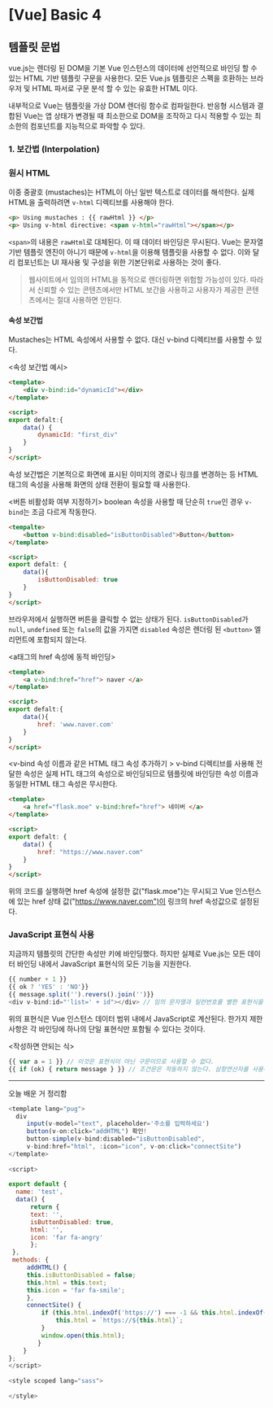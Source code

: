 # [Vue] Basic 4

## 템플릿 문법
vue.js는 렌더링 된 DOM을 기본 Vue 인스턴스의 데이터에 선언적으로 바인딩 할 수 있는 HTML 기반 템플릿 구문을 사용한다.
모든 Vue.js 템플릿은 스펙을 호환하는 브라우저 및 HTML 파서로 구문 분석 할 수 있는 유효한 HTML 이다.

내부적으로 Vue는 템플릿을 가상 DOM 렌더링 함수로 컴파일한다.
반응형 시스템과 결합된 Vue는 앱 상태가 변경될 때 최소한으로 DOM을 조작하고 다시 적용할 수 있는 최소한의 컴포넌트를 지능적으로 파악할 수 있다.

### 1. 보간법 (Interpolation)
### 원시 HTML
이중 중괄호 (mustaches)는 HTML이 아닌 일반 텍스트로 데이터를 해석한다.
실제 HTML을 출력하려면 `v-html` 디렉티브를 사용해야 한다.
```html
<p> Using mustaches : {{ rawHtml }} </p>
<p> Using v-html directive: <span v-html="rawHtml"></span></p>
```
`<span>`의 내용은 `rawHtml`로 대체된다. 이 때 데이터 바인딩은 무시된다.
Vue는 문자열 기반 템플릿 엔진이 아니기 때문에 `v-html`을 이용해 템플릿을 사용할 수 없다.
이와 달리 컴포넌트는 UI 재사용 및 구성을 위한 기본단위로 사용하는 것이 좋다.
 > 웹사이트에서 임의의 HTML을 동적으로 렌더링하면 위험할 가능성이 있다.
 > 따라서 신뢰할 수 있는 콘텐츠에서만 HTML 보간을 사용하고 사용자가 제공한 콘텐츠에서는 절대 사용하면 안된다.

#### 속성 보간법

Mustaches는 HTML 속성에서 사용할 수 없다.
대신 v-bind 디렉티브를 사용할 수 있다.

<속성 보간법 예시>
```html
<template>
	<div v-bind:id="dynamicId"></div>
</template>

<script>
export defalt:{
	data() {
		dynamicId: "first_div"
	}
}
</script>
```
속성 보간법은 기본적으로 화면에 표시된 이미지의 경로나 링크를 변경하는 등 HTML 태그의 속성을 사용해 화면의 상태 전환이 필요할 때 사용한다.



<버튼 비활성화 여부 지정하기>
boolean 속성을 사용할 때 단순히 `true`인 경우 `v-bind`는 조금 다르게 작동한다.
```html
<tempalte>
	<button v-bind:disabled="isButtonDisabled">Button</button>
</template>

<script>
export defalt: {
	data(){
		isButtonDisabled: true
	}
}
</script>
```
브라우저에서 실행하면 버튼을 클릭할 수 없는 상태가 된다.
`isButtonDisabled`가 `null`, `undefined` 또는 `false`의 값을 가지면 `disabled` 속성은 렌더링 된 `<button>` 엘리먼트에 포함되지 않는다.

<a태그의 href 속성에 동적 바인딩>
```html
<template>
	<a v-bind:href="href"> naver </a>
</template>

<script>
export defalt:{
	data(){
		href: 'www.naver.com'
	}
}
</script>
```

<v-bind  속성 이름과 같은 HTML 태그 속성 추가하기 >
v-bind 디렉티브를 사용해 전달한 속성은 실제 HTL 태그의 속성으로 바인딩되므로 템플릿에 바인딩한 속성 이름과 동일한 HTML 태그 속성은 무시한다.

```html
<template>
	<a href="flask.moe" v-bind:href="href"> 네이버 </a>
</template>

<script>
export defalt: {
	data() {
		href: "https://www.naver.com"
	}
}
</script>
```
위의 코드를 실행하면 href 속성에 설정한 값("flask.moe")는 무시되고
Vue 인스턴스에 있는 href 상태 값("https://www.naver.com")이 링크의 href 속성값으로 설정된다.

### JavaScript 표현식 사용
지금까지 템플릿의 간단한 속성만 키에 바인딩했다.
하지만 실제로 Vue.js는 모든 데이터 바인딩 내에서 JavaScript 표현식의 모든 기능을 지원한다.

```javascript
{{ number + 1 }}
{{ ok ? 'YES' : 'NO'}}
{{ message.split('').revers().join('')}}
<div v-bind:id="'list=' + id"></div> // 임의 문자열과 일련번호를 별한 표현식을 사용해야한다.
```
위의 표현식은 Vue 인스턴스 데이터 범위 내에서 JavaScript로 계산된다.
한가지 제한 사항은 각 바인딩에 하나의 단일 표현식만 포함될 수 있다는 것이다.

<작성하면 안되는 식>
```javascript
{{ var a = 1 }} // 이것은 표현식이 아닌 구문이므로 사용할 수 없다.
{{ if (ok) { return message } }} // 조건문은 작동하지 않는다. 삼항연산자를 사용해야 한다.
```

-----------------------------------------------

오늘 배운 거 정리함
```javascript
<template lang="pug">  
  div  
	 input(v-model="text", placeholder='주소를 입력하세요')  
	 button(v-on:click="addHTML") 확인!  
	 button-simple(v-bind:disabled="isButtonDisabled",  
	 v-bind:href="html", :icon="icon", v-on:click="connectSite")  
</template>  
  
<script>  
  
export default {  
  name: 'test',  
  data() {  
	  return {  
	  text: '',  
	  isButtonDisabled: true,  
	  html: '',  
	  icon: 'far fa-angry'  
	  };  
 },  
 methods: {  
	 addHTML() {  
	 this.isButtonDisabled = false;  
	 this.html = this.text;  
	 this.icon = 'far fa-smile';  
	 },  
	 connectSite() {  
		 if (this.html.indexOf('https://') === -1 && this.html.indexOf('http://') === -1) {  
			 this.html = `https://${this.html}`;  
		 }  
		 window.open(this.html);  
		} 
	}  
};  
</script>  
  
<style scoped lang="sass">  
  
</style>
```